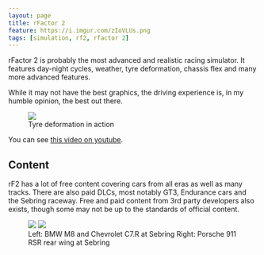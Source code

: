 ```yaml
---
layout: page
title: rFactor 2
feature: https://i.imgur.com/zIoVLUs.png
tags: [simulation, rf2, rfactor 2]
---
```


rFactor 2 is probably the most advanced and realistic racing simulator. It features day-night cycles, weather, tyre deformation, chassis flex and many more advanced features.

While it may not have the best graphics, the driving experience is, in my humble opinion, the best out there.

<figure class="">
    <a href="https://media.giphy.com/media/L0NCIEUIE7L1rYDnLM/giphy.gif"><img src="https://media.giphy.com/media/L0NCIEUIE7L1rYDnLM/giphy.gif"></a>
    <figcaption>Tyre deformation in action</figcaption>
</figure>

You can see [this video on youtube](https://youtu.be/nC9I6whTL_s?t=53).

## Content

rF2 has a lot of free content covering cars from all eras as well as many tracks. There are also paid DLCs, most notably GT3, Endurance cars and the Sebring raceway. Free and paid content from 3rd party developers also exists, though some may not be up to the standards of official content.

<figure class="half">
    <a href="https://i.imgur.com/JVBtbcB.jpg"><img src="https://i.imgur.com/JVBtbcB.jpg"></a>
    <a href="https://i.imgur.com/UisiFTx.jpg"><img src="https://i.imgur.com/UisiFTx.jpg"></a>
    <figcaption>Left: BMW M8 and Chevrolet C7.R at Sebring Right: Porsche 911 RSR rear wing at Sebring</figcaption>
</figure>